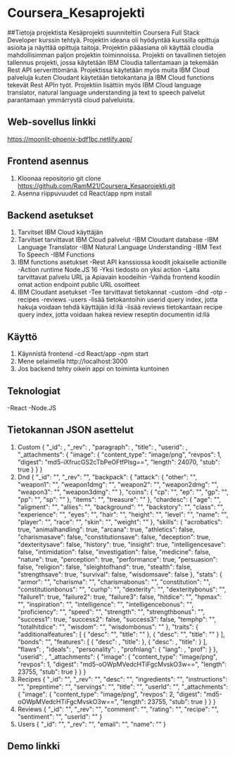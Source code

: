# Coursera_Kesaprojekti
##Tietoja projektista
Kesäprojekti suunniteltiin Coursera Full Stack Developer kurssin tehtyä. Projektin ideana oli hyödyntää kurssilla opittuja asioita ja näyttää opittuja taitoja.
Projektin pääasiana oli käyttää cloudia mahdollisimman paljon projektin toiminnoissa. Projekti on tavallinen tietojen tallennus projekti, jossa käytetään IBM Cloudia tallentamaan ja tekemään Rest API serverittömänä.
Projektissa käytetään myös muita IBM Cloud palveluja kuten Cloudant käytetään tietokantana ja IBM Cloud functions tekevät Rest APIn työt. Projektiin lisättiin myös IBM Cloud language translator, natural language understanding ja text to speech palvelut parantamaan ymmärrystä cloud palveluista.

## Web-sovellus linkki
https://moonlit-phoenix-bdf1bc.netlify.app/

## Frontend asennus
1. Kloonaa repositorio
   git clone https://github.com/RamM21/Coursera_Kesaprojekti.git
2. Asenna riippuvuudet
   cd React/app
   npm install
   
## Backend asetukset
1. Tarvitset IBM Cloud käyttäjän
2. Tarvitset tarvittavat IBM Cloud palvelut
   -IBM Cloudant database
   -IBM Language Translator
   -IBM Natural Language Understanding
   -IBM Text To Speech
   -IBM Functions
3. IBM functions asetukset
   -Rest API kanssiossa koodit jokaiselle actionille
   -Action runtime Node.JS 16
   -Yksi tiedosto on yksi action
   -Laita tarvittavat palvelu URL ja Apiavain koodeihin
   -Vaihda frontend koodiin omat action endpoint public URL osoitteet
5. IBM Cloudant asetukset
   -Tee tarvittavat tietokannat
    -custom
    -dnd
    -otp
    -recipes
    -reviews
    -users
   -lisää tietokantoihin userid query index, jotta hakuja voidaan tehdä käyttäjän id:llä
   -lisää reviews tietokantaan recipe query index, jotta voidaan hakea review reseptin documentin id:llä
   
## Käyttö
1. Käynnistä frontend
   -cd React/app
   -npm start
2. Mene selaimella http://localhost:3000
3. Jos backend tehty oikein appi on toiminta kuntoinen

## Teknologiat
-React
-Node.JS

## Tietokannan JSON asettelut
1. Custom
   {
  "_id": ,
  "_rev": ,
  "paragraph": ,
  "title": ,
  "userid": ,
  "_attachments": {
    "image": {
      "content_type": "image/png",
      "revpos": 1,
      "digest": "md5-iXfrucGS2cTbPeOFtfPlsg==",
      "length": 24070,
      "stub": true
    }
  }
}
2. Dnd
   {
  "_id": "",
  "_rev": "",
  "backpack": {
    "attack": {
      "other": "",
      "weapon1": "",
      "weapon1dmg": "",
      "weapon2": "",
      "weapon2dmg": "",
      "weapon3": "",
      "weapon3dmg": ""
    },
    "coins": {
      "cp": "",
      "ep": "",
      "gp": "",
      "pp": "",
      "sp": ""
    },
    "items": "",
    "treasure": ""
  },
  "chardesc": {
    "age": "",
    "aligment": "",
    "allies": "",
    "background": "",
    "backstory": "",
    "class": "",
    "experience": "",
    "eyes": "",
    "hair": "",
    "height": "",
    "level": "",
    "name": "",
    "player": "",
    "race": "",
    "skin": "",
    "weight": ""
  },
  "skills": {
    "acrobatics": true,
    "animalhandling": true,
    "arcana": true,
    "athletics": false,
    "charismasave": false,
    "constitutionsave": false,
    "deception": true,
    "dexteritysave": false,
    "history": true,
    "insight": true,
    "intelligencesave": false,
    "intimidation": false,
    "investigation": false,
    "medicine": false,
    "nature": true,
    "perception": true,
    "performance": true,
    "persuasion": false,
    "religion": false,
    "sleightofhand": true,
    "stealth": false,
    "strengthsave": true,
    "survival": false,
    "wisdomsave": false
  },
  "stats": {
    "armor": "",
    "charisma": "",
    "charismabonus": "",
    "constitution": "",
    "constitutionbonus": "",
    "curhp": "",
    "dexterity": "",
    "dexteritybonus": "",
    "failure1": true,
    "failure2": true,
    "failure3": false,
    "hitdice": "",
    "hpmax": "",
    "inspiration": "",
    "intelligence": "",
    "intelligencebonus": "",
    "proficiency": "",
    "speed": "",
    "strength": "",
    "strengthbonus": "",
    "success1": true,
    "success2": false,
    "success3": false,
    "temphp": "",
    "totalhitdice": "",
    "wisdom": "",
    "wisdombonus": ""
  },
  "traits": {
    "additionalfeatures": [
      {
        "desc": "",
        "title": ""
      },
      {
        "desc": "",
        "title": ""
      }
    ],
    "bonds": "",
    "features": [
      {
        "desc": ,
        "title": 
      },
      {
        "desc": ,
        "title": 
      }
    ],
    "flaws": ,
    "ideals": ,
    "personality": ,
    "profnlang": {
      "lang": ,
      "prof": 
    }
  },
  "userid": ,
  "_attachments": {
    "image": {
      "content_type": "image/png",
      "revpos": 1,
      "digest": "md5-oOWpMVedcHTiFgcMvskO3w==",
      "length": 23755,
      "stub": true
    }
  }
}
3. Recipes
   {
  "_id": "",
  "_rev": "",
  "desc": "",
  "ingredients": "",
  "instructions": "",
  "prepntime": "",
  "servings": "",
  "title": "",
  "userId": "",
  "_attachments": {
    "image": {
      "content_type": "image/png",
      "revpos": 2,
      "digest": "md5-oOWpMVedcHTiFgcMvskO3w==",
      "length": 23755,
      "stub": true
    }
  }
}
4. Reviews
   {
  "_id": "",
  "_rev": "",
  "comment": "",
  "rating": "",
  "recipe": "",
  "sentiment": "",
  "userId": ""
}
5. Users
   {
  "_id": "",
  "_rev": "",
  "email": "",
  "name": ""
}

## Demo linkki
